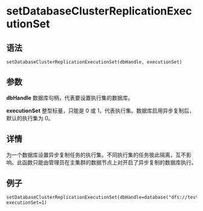 # setDatabaseClusterReplicationExecutionSet

## 语法

`setDatabaseClusterReplicationExecutionSet(dbHandle,
executionSet)`

## 参数

**dbHandle** 数据库句柄，代表要设置执行集的数据库。

**executionSet** 整型标量，只能是 0 或 1，代表执行集。数据库启用异步复制后，默认的执行集为 0。

## 详情

为一个数据库设置异步复制任务的执行集。不同执行集的任务彼此隔离，互不影响。此函数只能由管理员在主集群的数据节点上对开启了异步复制的数据库执行。

## 例子

```
setDatabaseClusterReplicationExecutionSet(dbHandle=database("dfs://test"), executionSet=1)
```


